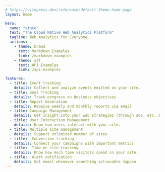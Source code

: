 ```yaml
---
# https://vitepress.dev/reference/default-theme-home-page
layout: home

hero:
  name: "vince"
  text: "The Cloud Native Web Analytics Platform"
  tagline: Web Analytics for Everyone
  actions:
    - theme: brand
      text: Markdown Examples
      link: /markdown-examples
    - theme: alt
      text: API Examples
      link: /api-examples

features:
  - title: Event tracking
    details: Collect and analyze events emitted on your site.
  - title: Goal Tracking 
    details: Track progress on business objectives
  - title: Report Generation
    details: Receive weekly and monthly reports via email
  - title: Campaign Management
    details: Get insight into your web strategies (through ads, etc..)
  - title: User Interaction Management 
    details: Know how users interact with your site.
  - title: Multiple site management
    details: Support unlimited number of sites
  - title:  Conversion tracking
    details: Connect your campaigns with important metrics
  - title:  Time on site tracking
    details: Know how much time visitors spend on your site.
  - title:  Alert notification
    details: Get email whenever something actionable happen.
---
```


